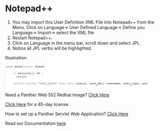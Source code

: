 # Notepad++

1) You may import this User Definition XML File into Notepad++  from the Menu.
   Click on Language-> User Defined Language-> Define you Language-> Import-> select the XML file
2) Restart Notepad++.
3) Click on Language in the menu bar, scroll down and select JPL.
4) Notice all JPL verbs will be highlighted.

Illustration:

![](jpl.png)

Need a Panther Web 552 Redhat Image? [Click Here](https://hub.docker.com/r/prolificspanther/pantherweb "Named link title") 

[Click Here](https://prolifics.com/panther-trial-license-request/ "Named link title") for a 45-day license.

How to set up a Panther Servlet Web Application? [Click Here](https://github.com/ProlificsPanther/PantherWeb/releases "Named link title")

Read our Documentation [here](https://docs.prolifics.com)
